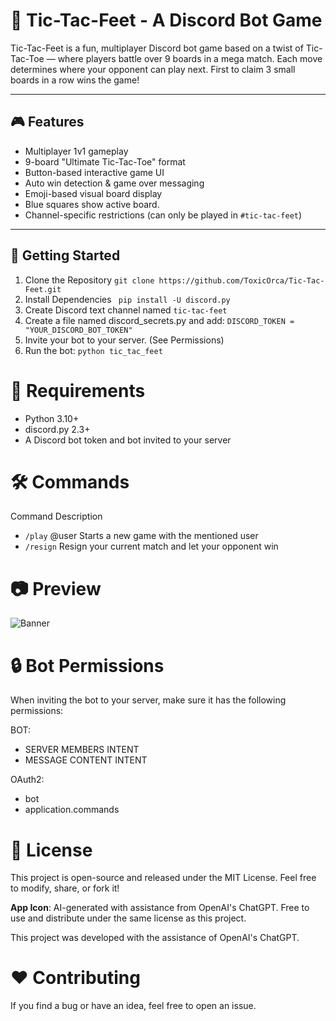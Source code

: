 # 🦶 Tic-Tac-Feet - A Discord Bot Game

Tic-Tac-Feet is a fun, multiplayer Discord bot game based on a twist of Tic-Tac-Toe — where players battle over 9 boards in a mega match. Each move determines where your opponent can play next. First to claim 3 small boards in a row wins the game!

---

## 🎮 Features

- Multiplayer 1v1 gameplay
- 9-board "Ultimate Tic-Tac-Toe" format
- Button-based interactive game UI
- Auto win detection & game over messaging
- Emoji-based visual board display
- Blue squares show active board.
- Channel-specific restrictions (can only be played in `#tic-tac-feet`)

---

## 🚀 Getting Started

1. Clone the Repository `git clone https://github.com/ToxicOrca/Tic-Tac-Feet.git`
2. Install Dependencies ` pip install -U discord.py`
3. Create Discord text channel named `tic-tac-feet`
4. Create a file named discord_secrets.py and add: `DISCORD_TOKEN = "YOUR_DISCORD_BOT_TOKEN"`
5. Invite your bot to your server. (See Permissions)
6. Run the bot: `python tic_tac_feet` 

# 🔧 Requirements
- Python 3.10+
- discord.py 2.3+
- A Discord bot token and bot invited to your server

# 🛠 Commands
Command	Description
- `/play` @user	Starts a new game with the mentioned user
- `/resign`	Resign your current match and let your opponent win

# 📷 Preview
![Banner](https://i.postimg.cc/44PXRFq6/game-image.png)

# 🔒 Bot Permissions
When inviting the bot to your server, make sure it has the following permissions:

BOT:
- SERVER MEMBERS INTENT
- MESSAGE CONTENT INTENT

OAuth2:
- bot
- application.commands

# 📜 License
This project is open-source and released under the MIT License.
Feel free to modify, share, or fork it!

**App Icon**: AI-generated with assistance from OpenAI's ChatGPT. Free to use and distribute under the same license as this project.

This project was developed with the assistance of OpenAI's ChatGPT.


# ❤️ Contributing
If you find a bug or have an idea, feel free to open an issue.

